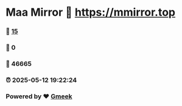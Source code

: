# Maa Mirror :link: https://mmirror.top 
### :page_facing_up: [15](https://mmirror.top/tag.html) 
### :speech_balloon: 0 
### :hibiscus: 46665 
### :alarm_clock: 2025-05-12 19:22:24 
### Powered by :heart: [Gmeek](https://github.com/Meekdai/Gmeek)
